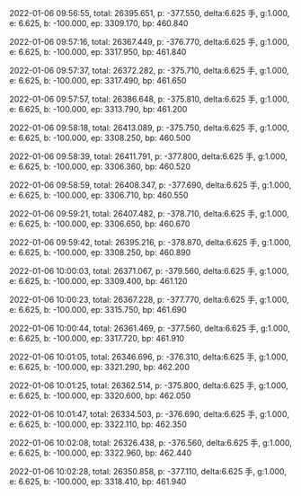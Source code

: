 2022-01-06 09:56:55, total: 26395.651, p: -377.550, delta:6.625 手, g:1.000, e: 6.625, b: -100.000, ep: 3309.170, bp: 460.840

2022-01-06 09:57:16, total: 26367.449, p: -376.770, delta:6.625 手, g:1.000, e: 6.625, b: -100.000, ep: 3317.950, bp: 461.840

2022-01-06 09:57:37, total: 26372.282, p: -375.710, delta:6.625 手, g:1.000, e: 6.625, b: -100.000, ep: 3317.490, bp: 461.650

2022-01-06 09:57:57, total: 26386.648, p: -375.810, delta:6.625 手, g:1.000, e: 6.625, b: -100.000, ep: 3313.790, bp: 461.200

2022-01-06 09:58:18, total: 26413.089, p: -375.750, delta:6.625 手, g:1.000, e: 6.625, b: -100.000, ep: 3308.250, bp: 460.500

2022-01-06 09:58:39, total: 26411.791, p: -377.800, delta:6.625 手, g:1.000, e: 6.625, b: -100.000, ep: 3306.360, bp: 460.520

2022-01-06 09:58:59, total: 26408.347, p: -377.690, delta:6.625 手, g:1.000, e: 6.625, b: -100.000, ep: 3306.710, bp: 460.550

2022-01-06 09:59:21, total: 26407.482, p: -378.710, delta:6.625 手, g:1.000, e: 6.625, b: -100.000, ep: 3306.650, bp: 460.670

2022-01-06 09:59:42, total: 26395.216, p: -378.870, delta:6.625 手, g:1.000, e: 6.625, b: -100.000, ep: 3308.250, bp: 460.890

2022-01-06 10:00:03, total: 26371.067, p: -379.560, delta:6.625 手, g:1.000, e: 6.625, b: -100.000, ep: 3309.400, bp: 461.120

2022-01-06 10:00:23, total: 26367.228, p: -377.770, delta:6.625 手, g:1.000, e: 6.625, b: -100.000, ep: 3315.750, bp: 461.690

2022-01-06 10:00:44, total: 26361.469, p: -377.560, delta:6.625 手, g:1.000, e: 6.625, b: -100.000, ep: 3317.720, bp: 461.910

2022-01-06 10:01:05, total: 26346.696, p: -376.310, delta:6.625 手, g:1.000, e: 6.625, b: -100.000, ep: 3321.290, bp: 462.200

2022-01-06 10:01:25, total: 26362.514, p: -375.800, delta:6.625 手, g:1.000, e: 6.625, b: -100.000, ep: 3320.600, bp: 462.050

2022-01-06 10:01:47, total: 26334.503, p: -376.690, delta:6.625 手, g:1.000, e: 6.625, b: -100.000, ep: 3322.110, bp: 462.350

2022-01-06 10:02:08, total: 26326.438, p: -376.560, delta:6.625 手, g:1.000, e: 6.625, b: -100.000, ep: 3322.960, bp: 462.440

2022-01-06 10:02:28, total: 26350.858, p: -377.110, delta:6.625 手, g:1.000, e: 6.625, b: -100.000, ep: 3318.410, bp: 461.940